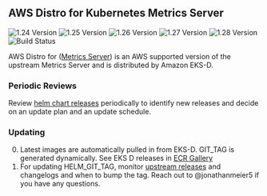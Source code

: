 ## **AWS Distro for Kubernetes Metrics Server**
![1.24 Version](https://img.shields.io/badge/1--24%20version-v0.6.4-blue)
![1.25 Version](https://img.shields.io/badge/1--25%20version-v0.6.4-blue)
![1.26 Version](https://img.shields.io/badge/1--26%20version-v0.6.4-blue)
![1.27 Version](https://img.shields.io/badge/1--27%20version-v0.6.4-blue)
![1.28 Version](https://img.shields.io/badge/1--28%20version-v0.6.4-blue)
![Build Status](https://codebuild.us-west-2.amazonaws.com/badges?uuid=eyJlbmNyeXB0ZWREYXRhIjoiSEFNYVlKSURxN25YRGpuWURwWmZOS05vbkl6YTdHTzNHTFJpdzdHZGJUL001ZlNqS1JhblM0QTl2VytuUzNRQ09WazJwRHVUZnp0dVRCb3dLTUVxb2w4PSIsIml2UGFyYW1ldGVyU3BlYyI6IkJIOGVvTFk2bWVVcnhUTkoiLCJtYXRlcmlhbFNldFNlcmlhbCI6MX0%3D&branch=main)

AWS Distro for ([Metrics Server](https://github.com/kubernetes-sigs/metrics-server)) is an AWS supported version of the upstream Metrics Server and is distributed by Amazon EKS-D.

### Periodic Reviews
Review [helm chart releases](https://github.com/kubernetes-sigs/metrics-server/releases) periodically to identify new releases and decide on an update plan and an update schedule.

### Updating
0. Latest images are automatically pulled in from EKS-D. GIT_TAG is generated dynamically. See EKS D releases in [ECR Gallery](https://gallery.ecr.aws/eks-distro/kubernetes-sigs/metrics-server)
1. For updating HELM_GIT_TAG, monitor [upstream releases](https://github.com/kubernetes-sigs/metrics-server/releases) and changelogs and when to bump the tag. Reach out to @jonathanmeier5 if you have any questions.
